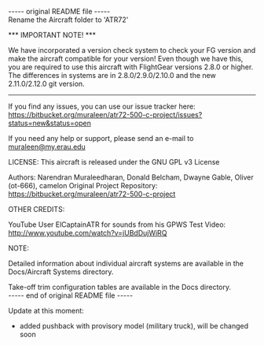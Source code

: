 ----- original README file -----<br>
Rename the Aircraft folder to 'ATR72'

*** IMPORTANT NOTE! ***

We have incorporated a version check system to check your FG version and make the aircraft compatible for your version! Even though we have this, you are required to use this aircraft with FlightGear versions 2.8.0 or higher. The differences in systems are in 2.8.0/2.9.0/2.10.0 and the new 2.11.0/2.12.0 git version.

***********************

If you find any issues, you can use our issue tracker here: https://bitbucket.org/muraleen/atr72-500-c-project/issues?status=new&status=open

If you need any help or support, please send an e-mail to muraleen@my.erau.edu

LICENSE: This aircraft is released under the GNU GPL v3 License

Authors: Narendran Muraleedharan, Donald Belcham, Dwayne Gable, Oliver (ot-666), camelon
Original Project Repository: https://bitbucket.org/muraleen/atr72-500-c-project

OTHER CREDITS:

YouTube User ElCaptainATR for sounds from his GPWS Test Video: http://www.youtube.com/watch?v=jUBdDujWiRQ

NOTE:

Detailed information about individual aircraft systems are available in the Docs/Aircraft Systems directory.

Take-off trim configuration tables are available in the Docs directory.<br>
----- end of original README file -----

Update at this moment:
- added pushback with provisory model (military truck), will be changed soon
